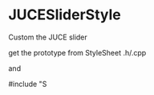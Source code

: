 # JUCESliderStyle

Custom the JUCE slider

get the prototype from StyleSheet .h/.cpp

and

  #include "S
